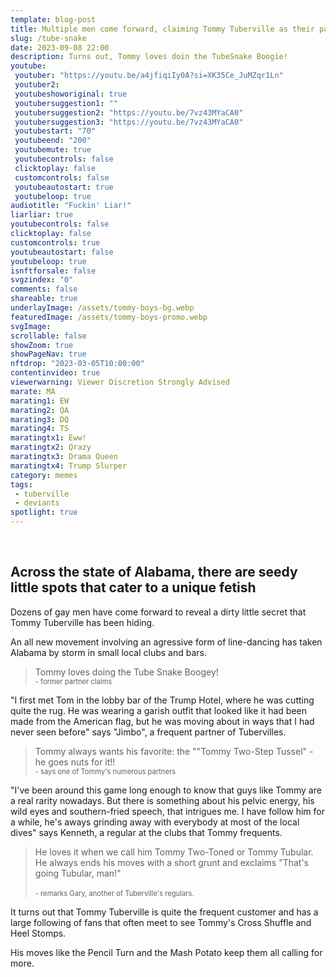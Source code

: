 ```yaml
---
template: blog-post
title: Multiple men come forward, claiming Tommy Tuberville as their partner
slug: /tube-snake
date: 2023-09-08 22:00
description: Turns out, Tommy loves doin the TubeSnake Boogie!
youtube:
 youtuber: "https://youtu.be/a4jfiqiIy0A?si=XK35Ce_JuMZqr1Ln"
 youtuber2: 
 youtubeshoworiginal: true
 youtubersuggestion1: ""
 youtubersuggestion2: "https://youtu.be/7vz43MYaCA0"
 youtubersuggestion3: "https://youtu.be/7vz43MYaCA0"
 youtubestart: "70"
 youtubeend: "200"
 youtubemute: true
 youtubecontrols: false
 clicktoplay: false
 customcontrols: false
 youtubeautostart: true
 youtubeloop: true
audiotitle: "Fuckin' Liar!"
liarliar: true
youtubecontrols: false
clicktoplay: false
customcontrols: true
youtubeautostart: false
youtubeloop: true
isnftforsale: false
svgzindex: "0"
comments: false
shareable: true
underlayImage: /assets/tommy-boys-bg.webp
featuredImage: /assets/tommy-boys-promo.webp
svgImage: 
scrollable: false
showZoom: true
showPageNav: true
nftdrop: "2023-03-05T10:00:00"
contentinvideo: true
viewerwarning: Viewer Discretion Strongly Advised
marate: MA
marating1: EW
marating2: QA
marating3: DQ
marating4: TS
maratingtx1: Eww!
maratingtx2: Qrazy
maratingtx3: Drama Queen
maratingtx4: Trump Slurper
category: memes
tags: 
 - tuberville
 - deviants
spotlight: true
---
```

<div class="contentinside" style="">
<!-- <img class="" src="/assets/matt-floating-head.webp" width="100%" style=" z-index:-1; opacity:0;
animation: kariFilter1 6s ease-in-out;
animation-delay: 4s;
animation-iteration-count:infinite;
" /> -->


<!-- <div class="bubble bubble-bottom-left" style="position:absolute; width:; top:30%; left:20vw; display:flex; justify-content:center;backdrop-filter: blur(6px);
animation: bubbleBop 9s ease-in;
animation-delay: 6s;
animation-direction: forwards;
animation-iteration-count:1;
opacity:0;
"><span style="font-size:120%; font-weight:bold;"><span style="font-size:160%; font-weight:bold;"></span></div>


<div class="bubble bubble-bottom-right" style="position:absolute; width:50vw; top:50%; right:20vw; display:block; justify-content:center; font-size:110%;backdrop-filter: blur(6px);
animation: bubbleBop1 10s ease-in;
animation-delay:8s;
animation-direction: forwards;
animation-iteration-count:1;
opacity:0;
"><span style="font-weight:bold;"></span></div> -->


</div>

<style>

@keyframes kariFilter1{
	0% { 
		opacity:0; }

	25% {
		/* -webkit-backdrop-filter: blur(15px); 
		backdrop-filter: blur(15px);  */
		opacity:.3;
	}
	50% {
		transform:translateY(1%);
		/* -webkit-backdrop-filter: blur(6px); 
		backdrop-filter: blur(6px);  */
		opacity:.8;
	}
	75% {
		transform:translateY(-1%);
		/* -webkit-backdrop-filter: blur(12px); 
		backdrop-filter: blur(12px);  */
		opacity:.7;
	}
	100% { 
		transform:translateY(1%);
		/* -webkit-backdrop-filter: blur(8px); 
		backdrop-filter: blur(8px);  */
		opacity:.2;
	}
  }


</style>
<div class="contentbody" style="text-align:left !important; margin-top:0;">
<span style="text-align: center;">



</span>

<br />


## Across the state of Alabama, there are seedy little spots that cater to a unique fetish 


Dozens of gay men have come forward to reveal a dirty little secret that Tommy Tuberville has been hiding. 

 An all new movement involving an agressive form of line-dancing has taken Alabama by storm in small local clubs and bars.



<blockquote>
Tommy loves doing the Tube Snake Boogey!
<br /><span style="font-size:80%;">- former partner claims</span>
 </blockquote>

"I first met Tom in the lobby bar of the Trump Hotel, where he was cutting quite the rug. He was wearing a garish outfit that looked like it had been made from the American flag, but he was moving about in ways that I had never seen before" says "Jimbo", a frequent partner of Tubervilles. 
<blockquote>
Tommy always wants his favorite: the ""Tommy Two-Step Tussel" - he goes nuts for it!!
<br /><span style="font-size:80%;">- says one of Tommy's numerous partners</span> </blockquote>
"I've been around this game long enough to know that guys like Tommy are a real rarity nowadays. But there is something about his pelvic energy, his wild eyes and southern-fried speech, that intrigues me. I have follow him for a while, he's aways grinding away with everybody at most of the local dives" says Kenneth, a regular at the clubs that Tommy frequents.
<blockquote>
He loves it when we call him Tommy Two-Toned or Tommy Tubular. He always ends his moves with a short grunt and exclaims "That's going Tubular, man!"
<br /><br /><span style="font-size:80%;"> - remarks Gary, another of Tuberville's regulars.</span> </blockquote>

It turns out that Tommy Tuberville is quite the frequent customer and has a large following of fans that often meet to see Tommy's Cross Shuffle and Heel Stomps.

His moves like the Pencil Turn and the Mash Potato keep them all calling for more.
















</div>